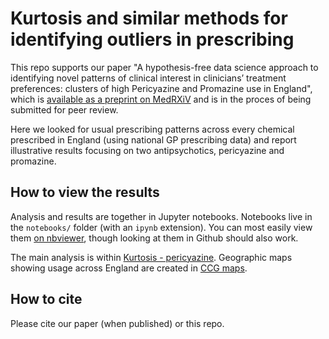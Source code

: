 # Kurtosis and similar methods for identifying outliers in prescribing

This repo supports our paper "A hypothesis-free data science approach to identifying novel patterns of clinical interest in clinicians’ treatment preferences: clusters of high Pericyazine and Promazine use in England", which is [available as a preprint on MedRXiV](https://www.medrxiv.org/content/10.1101/2022.03.22.22272504v1) and is in the proces of being submitted for peer review. 

Here we looked for usual prescribing patterns across every chemical prescribed in England (using national GP prescribing data) and report illustrative results focusing on two antipsychotics, pericyazine and promazine. 

## How to view the results

Analysis and results are together in Jupyter notebooks. Notebooks live in the `notebooks/` folder (with an `ipynb` extension). You can most easily view them [on
nbviewer](https://nbviewer.jupyter.org/github/ebmdatalab/<repo>/tree/master/notebooks/),
though looking at them in Github should also work.

The main analysis is within [Kurtosis - pericyazine](https://github.com/ebmdatalab/kurtosis-pericyazine/blob/master/notebooks/Kurtosis%20-%20pericyazine.ipynb). Geographic maps showing usage across England are created in [CCG maps](https://github.com/ebmdatalab/kurtosis-pericyazine/blob/master/notebooks/CCG_maps.ipynb).

## How to cite

Please cite our paper (when published) or this repo. 
